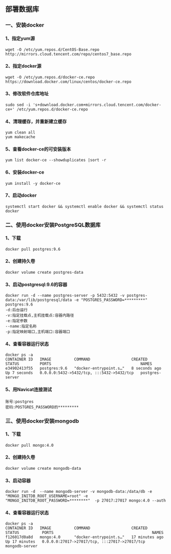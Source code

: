 ## 部署数据库
### 一、安装docker
#### 1、指定yum源
```shell script
wget -O /etc/yum.repos.d/CentOS-Base.repo http://mirrors.cloud.tencent.com/repo/centos7_base.repo
```
#### 2、指定docker源
```shell script
wget -O /etc/yum.repos.d/docker-ce.repo https://download.docker.com/linux/centos/docker-ce.repo
```
#### 3、修改软件仓库地址
```shell script
sudo sed -i 's+download.docker.com+mirrors.cloud.tencent.com/docker-ce+' /etc/yum.repos.d/docker-ce.repo
```
#### 4、清理缓存，并重新建立缓存
```shell script
yum clean all
yum makecache
```
#### 5、查看docker-ce的可安装版本
```shell script
yum list docker-ce --showduplicates |sort -r
```
#### 6、安装docker-ce
```shell script
yum install -y docker-ce
```
#### 7、启动docker
```shell script
systemctl start docker && systemctl enable docker && systemctl status docker
```
### 二、使用docker安装PostgreSQL数据库
#### 1、下载
```shell script
docker pull postgres:9.6
```
#### 2、创建持久卷
```shell script
docker volume create postgres-data
```
#### 3、启动postgresql:9.6的容器
```shell script
docker run -d --name postgres-server -p 5432:5432 -v postgres-data:/var/lib/postgresql/data -e "POSTGRES_PASSWORD=*********" postgres:9.6
-d:后台运行
-v:指定挂载点,主机挂载点:容器内路径
-e:指定参数
--name:指定名称
-p:指定映射端口,主机端口:容器端口
```

#### 4、查看容器运行状态
```shell script
docker ps -a 
CONTAINER ID   IMAGE          COMMAND                  CREATED         STATUS         PORTS                                       NAMES
e34902413f55   postgres:9.6   "docker-entrypoint.s…"   8 seconds ago   Up 7 seconds   0.0.0.0:5432->5432/tcp, :::5432->5432/tcp   postgres-server
```
#### 5、用Navicat连接测试
```shell script
账号:postgres
密码:POSTGRES_PASSWORD的*********
```

### 三、使用docker安装mongodb
#### 1、下载
```shell script
docker pull mongo:4.0
```
#### 2、创建持久卷
```shell script
docker volume create mongodb-data 
```
#### 3、启动容器
```shell script
docker run -d  --name mongodb-server -v mongodb-data:/data/db -e "MONGO_INITDB_ROOT_USERNAME=root" -e "MONGO_INITDB_ROOT_PASSWORD=********"  -p 27017:27017 mongo:4.0 --auth
```
#### 4、查看容器运行状态
```shell script
docker ps -a
CONTAINER ID   IMAGE          COMMAND                  CREATED          STATUS          PORTS                                           NAMES
f126017d0a8d   mongo:4.0      "docker-entrypoint.s…"   17 minutes ago   Up 17 minutes   0.0.0.0:27017->27017/tcp, :::27017->27017/tcp   mongodb-server
```